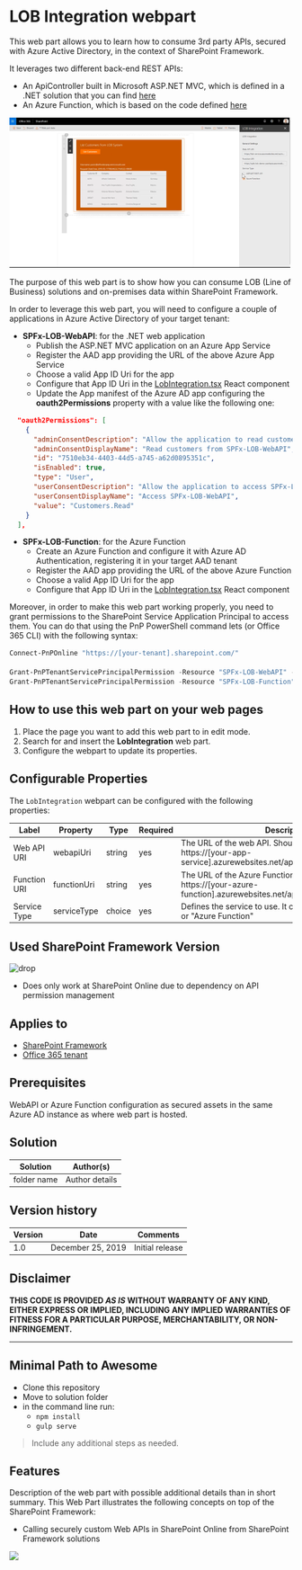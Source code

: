 # LOB Integration webpart

This web part allows you to learn how to consume 3rd party APIs, secured with Azure Active Directory, in the context of SharePoint Framework.

It leverages two different back-end REST APIs:

- An ApiController built in Microsoft ASP.NET MVC, which is defined in a .NET solution that you can find [here](../../sample-lob-service/SharePointPnP.LobScenario/SharePointPnP.LobScenario.sln)
- An Azure Function, which is based on the code defined [here](../../sample-lob-service/LIstNorthwindCustomers)

![LOB Integration](../../assets/images/components/part-lob-integration.png)

The purpose of this web part is to show how you can consume LOB (Line of Business) solutions and on-premises data within SharePoint Framework.

In order to leverage this web part, you will need to configure a couple of applications in Azure Active Directory of your target tenant:

- **SPFx-LOB-WebAPI**: for the .NET web application
  - Publish the ASP.NET MVC application on an Azure App Service
  - Register the AAD app providing the URL of the above Azure App Service
  - Choose a valid App ID Uri for the app
  - Configure that App ID Uri in the [LobIntegration.tsx](../../solution/src/webparts/lobIntegration/components/LobIntegration.tsx#L145) React component
  - Update the App manifest of the Azure AD app configuring the **oauth2Permissions** property with a value like the following one:

```json
  "oauth2Permissions": [
    {
      "adminConsentDescription": "Allow the application to read customers through SPFx-LOB-WebAPI on behalf of the signed-in user.",
      "adminConsentDisplayName": "Read customers from SPFx-LOB-WebAPI",
      "id": "7510eb34-4403-44d5-a745-a62d0895351c",
      "isEnabled": true,
      "type": "User",
      "userConsentDescription": "Allow the application to access SPFx-LOB-WebAPI on your behalf.",
      "userConsentDisplayName": "Access SPFx-LOB-WebAPI",
      "value": "Customers.Read"
    }
  ],
```
- **SPFx-LOB-Function**: for the Azure Function
  - Create an Azure Function and configure it with Azure AD Authentication, registering it in your target AAD tenant
  - Register the AAD app providing the URL of the above Azure Function
  - Choose a valid App ID Uri for the app
  - Configure that App ID Uri in the [LobIntegration.tsx](../../solution/src/webparts/lobIntegration/components/LobIntegration.tsx#L99) React component
  
Moreover, in order to make this web part working properly, you need to grant permissions to the SharePoint Service Application Principal to access them. You can do that using the PnP PowerShell command lets (or Office 365 CLI) with the following syntax:

```PowerShell
Connect-PnPOnline "https://[your-tenant].sharepoint.com/"

Grant-PnPTenantServicePrincipalPermission -Resource "SPFx-LOB-WebAPI" -Scope "Customers.Read"
Grant-PnPTenantServicePrincipalPermission -Resource "SPFx-LOB-Function" -Scope "user_impersonation"

```

## How to use this web part on your web pages

1. Place the page you want to add this web part to in edit mode.
2. Search for and insert the **LobIntegration** web part.
3. Configure the webpart to update its properties.

## Configurable Properties

The `LobIntegration` webpart can be configured with the following properties:

| Label | Property | Type | Required | Description |
| ---- | ---- | ---- | ---- | ---- |
| Web API URI | webapiUri | string | yes | The URL of the web API. Should be something like https://[your-app-service].azurewebsites.net/api/customers |
| Function URI | functionUri | string | yes | The URL of the Azure Function. Should be something like https://[your-azure-function].azurewebsites.net/api/ListNorthwindCustomers |
| Service Type | serviceType | choice | yes | Defines the service to use. It can be "ASP.NET REST API" or "Azure Function" |

## Used SharePoint Framework Version

![drop](https://img.shields.io/badge/version-1.9.1-green.svg)

* Does only work at SharePoint Online due to dependency on API permission management

## Applies to

* [SharePoint Framework](https:/dev.office.com/sharepoint)
* [Office 365 tenant](https://dev.office.com/sharepoint/docs/spfx/set-up-your-development-environment)

## Prerequisites

WebAPI or Azure Function configuration as secured assets in the same Azure AD instance as where web part is hosted.

## Solution

Solution|Author(s)
--------|---------
folder name | Author details

## Version history

Version|Date|Comments
-------|----|--------
1.0|December 25, 2019|Initial release

## Disclaimer

**THIS CODE IS PROVIDED *AS IS* WITHOUT WARRANTY OF ANY KIND, EITHER EXPRESS OR IMPLIED, INCLUDING ANY IMPLIED WARRANTIES OF FITNESS FOR A PARTICULAR PURPOSE, MERCHANTABILITY, OR NON-INFRINGEMENT.**

---

## Minimal Path to Awesome

* Clone this repository
* Move to solution folder
* in the command line run:
  * `npm install`
  * `gulp serve`

> Include any additional steps as needed.

## Features

Description of the web part with possible additional details than in short summary. 
This Web Part illustrates the following concepts on top of the SharePoint Framework:

* Calling securely custom Web APIs in SharePoint Online from SharePoint Framework solutions

<img src="https://telemetry.sharepointpnp.com/sp-starter-kit/source/react-lob-integration" />
